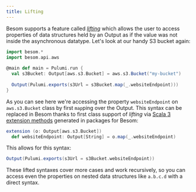 ```yaml
---
title: Lifting
---
```


Besom supports a feature called [_lifting_](https://www.pulumi.com/docs/concepts/inputs-outputs/#lifting) 
which allows the user to access properties of data structures held by an Output 
as if the value was not inside the asynchronous datatype. Let's look at our handy S3 bucket again:
```scala
import besom.*
import besom.api.aws
​
@main def main = Pulumi.run {
  val s3Bucket: Output[aws.s3.Bucket] = aws.s3.Bucket("my-bucket")
​
  Output(Pulumi.exports(s3Url = s3Bucket.map(_.websiteEndpoint)))
}
```
As you can see here we're accessing the property `websiteEndpoint` on `aws.s3.Bucket` class by first `map`ping over the 
Output. This syntax can be replaced in Besom thanks to first class support of _lifting_ 
via [Scala 3 extension methods](https://docs.scala-lang.org/scala3/book/ca-extension-methods.html) generated in packages for Besom:
```scala
extension (o: Output[aws.s3.Bucket])
  def websiteEndpoint: Output[String] = o.map(_.websiteEndpoint) 
```

This allows for this syntax:

```scala
Output(Pulumi.exports(s3Url = s3Bucket.websiteEndpoint))
```

These lifted syntaxes cover more cases and work recursively, so you can access even the properties 
on nested data structures like `a.b.c.d` with a direct syntax.
